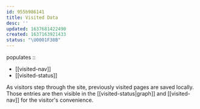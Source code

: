 ```yaml
---
id: 955b986141
title: Visited Data
desc: ''
updated: 1637681422490
created: 1637163921433
status: "\U0001F38B"
---
```


populates ::
- [[visited-nav]]
- [[visited-status]]


As visitors step through the site, previously visited pages are saved locally. Those entries are then visible in the [[visited-status|graph]] and [[visited-nav]] for the visitor's convenience.
